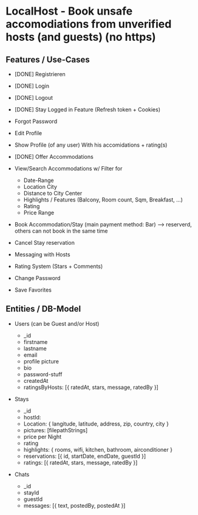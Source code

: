 # LocalHost - Book unsafe accomodiations from unverified hosts (and guests) (no https)

## Features / Use-Cases

- [DONE] Registrieren
- [DONE] Login
- [DONE] Logout
- [DONE] Stay Logged in Feature (Refresh token + Cookies)
- Forgot Password
- Edit Profile
- Show Profile (of any user)
  With his accomidations + rating(s)
- [DONE] Offer Accommodations
- View/Search Accommodations w/ Filter for
  - Date-Range
  - Location City
  - Distance to City Center
  - Highlights / Features (Balcony, Room count, Sqm, Breakfast, ...)
  - Rating
  - Price Range
- Book Accommodation/Stay (main payment method: Bar)
  --> reserverd, others can not book in the same time
- Cancel Stay reservation

- Messaging with Hosts
- Rating System (Stars + Comments)

- Change Password
- Save Favorites

## Entities / DB-Model

- Users (can be Guest and/or Host)

  - \_id
  - firstname
  - lastname
  - email
  - profile picture
  - bio
  - password-stuff
  - createdAt
  - ratingsByHosts: [{ ratedAt, stars, message, ratedBy }]

- Stays

  - \_id
  - hostId: <userId>
  - Location: { langitude, latitude, address, zip, country, city }
  - pictures: [filepathStrings]
  - price per Night
  - rating
  - highlights: { rooms, wifi, kitchen, bathroom, airconditioner }
  - reservations: [{ id, startDate, endDate, guestId }]
  - ratings: [{ ratedAt, stars, message, ratedBy }]

- Chats
  - \_id
  - stayId
  - guestId
  - messages: [{ text, postedBy, postedAt }]
